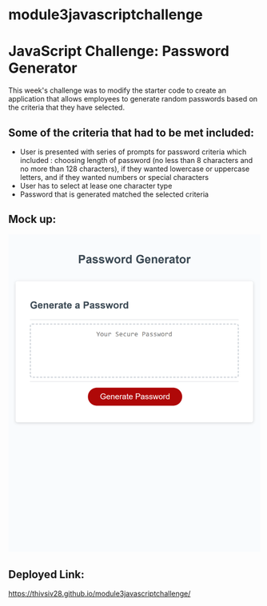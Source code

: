 # module3javascriptchallenge
# JavaScript Challenge: Password Generator

This week's challenge was to modify the starter code to create an application that allows employees to generate random passwords based on the criteria  that they have selected. 

## Some of the criteria that had to be met included:
- User is presented with series of prompts for password criteria which included : choosing length of password (no less than 8 characters and no more than 128 characters), if they wanted lowercase or uppercase letters, and if they wanted numbers or special characters
- User has to select at lease one character type
- Password that is generated matched the selected criteria

## Mock up:
![The Password Generator application application.](./Assets/_C__Users_thivi_Desktop_challenge3_module3javascriptchallenge_Develop_index.html.png)

## Deployed Link:

https://thivsiv28.github.io/module3javascriptchallenge/

